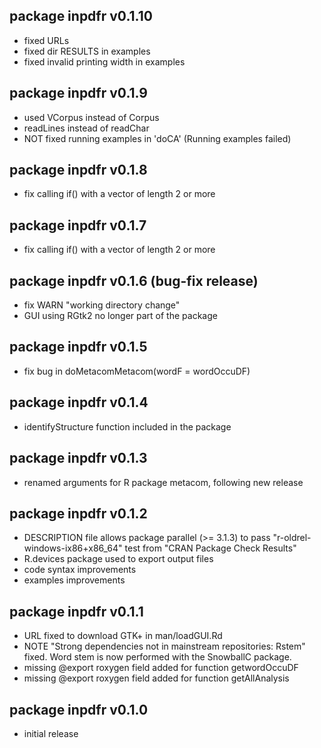 ## package inpdfr v0.1.10
* fixed URLs
* fixed dir RESULTS in examples
* fixed invalid printing width in examples

## package inpdfr v0.1.9
* used VCorpus instead of Corpus
* readLines instead of readChar
* NOT fixed running examples in 'doCA' (Running examples failed)

## package inpdfr v0.1.8
* fix calling if() with a vector of length 2 or more

## package inpdfr v0.1.7 
* fix calling if() with a vector of length 2 or more

## package inpdfr v0.1.6 (bug-fix release)
* fix WARN "working directory change"
* GUI using RGtk2 no longer part of the package

## package inpdfr v0.1.5
* fix bug in doMetacomMetacom(wordF = wordOccuDF)

## package inpdfr v0.1.4
* identifyStructure function included in the package

## package inpdfr v0.1.3
* renamed arguments for R package metacom, following new release

## package inpdfr v0.1.2
* DESCRIPTION file allows package parallel (>= 3.1.3) to pass 
    "r-oldrel-windows-ix86+x86_64" test from "CRAN Package Check Results"
* R.devices package used to export output files
* code syntax improvements
* examples improvements

## package inpdfr v0.1.1
* URL fixed to download GTK+ in man/loadGUI.Rd
* NOTE "Strong dependencies not in mainstream repositories: Rstem" fixed. Word 
    stem is now performed with the SnowballC package.
* missing @export roxygen field added for function getwordOccuDF
* missing @export roxygen field added for function getAllAnalysis

## package inpdfr v0.1.0
* initial release
